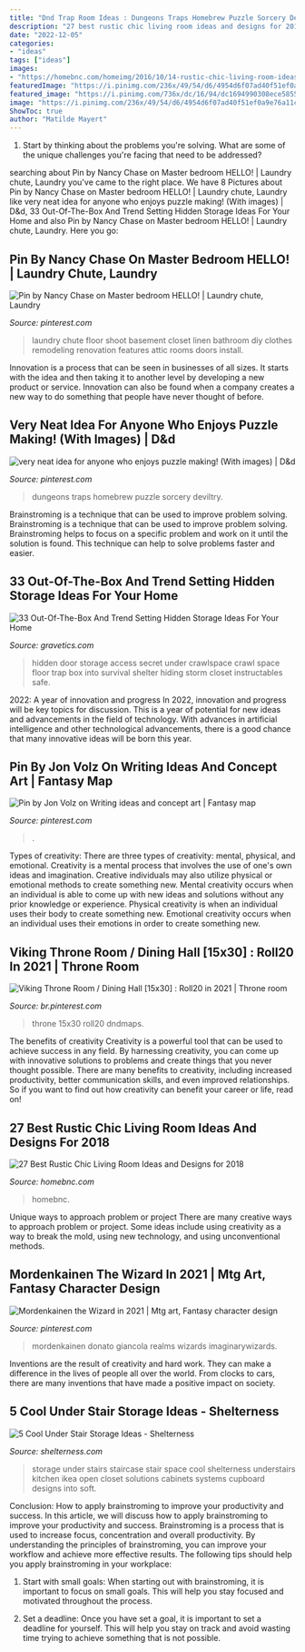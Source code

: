 ```yaml
---
title: "Dnd Trap Room Ideas : Dungeons Traps Homebrew Puzzle Sorcery Deviltry"
description: "27 best rustic chic living room ideas and designs for 2018"
date: "2022-12-05"
categories:
- "ideas"
tags: ["ideas"]
images:
- "https://homebnc.com/homeimg/2016/10/14-rustic-chic-living-room-ideas-homebnc.jpg"
featuredImage: "https://i.pinimg.com/236x/49/54/d6/4954d6f07ad40f51ef0a9e76a11cba29.jpg?nii=t"
featured_image: "https://i.pinimg.com/736x/dc/16/94/dc1694990308ece5855f4052bb8ccef6.jpg"
image: "https://i.pinimg.com/236x/49/54/d6/4954d6f07ad40f51ef0a9e76a11cba29.jpg?nii=t"
ShowToc: true
author: "Matilde Mayert"
---
```



1. Start by thinking about the problems you're solving. What are some of the unique challenges you're facing that need to be addressed? 

	

		
searching about Pin by Nancy Chase on Master bedroom HELLO! | Laundry chute, Laundry you've came to the right place. We have 8 Pictures about Pin by Nancy Chase on Master bedroom HELLO! | Laundry chute, Laundry like very neat idea for anyone who enjoys puzzle making! (With images) | D&amp;d, 33 Out-Of-The-Box And Trend Setting Hidden Storage Ideas For Your Home and also Pin by Nancy Chase on Master bedroom HELLO! | Laundry chute, Laundry. Here you go:
		
    
## Pin By Nancy Chase On Master Bedroom HELLO! | Laundry Chute, Laundry

<img loading=lazy src="https://i.pinimg.com/736x/58/de/f6/58def638ffa4add9608ba4c154a0facb.jpg" onerror="this.onerror=null;this.src='https://tse2.mm.bing.net/th?id=OIP.juQf7PUswMHfsOAevMqUXQHaJ3&amp;pid=15.1';" alt="Pin by Nancy Chase on Master bedroom HELLO! | Laundry chute, Laundry">

_Source: pinterest.com_

>laundry chute floor shoot basement closet linen bathroom diy clothes remodeling renovation features attic rooms doors install. 

	

Innovation is a process that can be seen in businesses of all sizes. It starts with the idea and then taking it to another level by developing a new product or service. Innovation can also be found when a company creates a new way to do something that people have never thought of before.

    
## Very Neat Idea For Anyone Who Enjoys Puzzle Making! (With Images) | D&amp;d

<img loading=lazy src="https://i.pinimg.com/236x/49/54/d6/4954d6f07ad40f51ef0a9e76a11cba29.jpg?nii=t" onerror="this.onerror=null;this.src='https://tse3.mm.bing.net/th?id=OIP.lo8LmPFrwJG2esnRYzFbvgAAAA&amp;pid=15.1';" alt="very neat idea for anyone who enjoys puzzle making! (With images) | D&amp;d">

_Source: pinterest.com_

>dungeons traps homebrew puzzle sorcery deviltry. 

	

Brainstroming is a technique that can be used to improve problem solving.
Brainstroming is a technique that can be used to improve problem solving. Brainstroming helps to focus on a specific problem and work on it until the solution is found. This technique can help to solve problems faster and easier.

    
## 33 Out-Of-The-Box And Trend Setting Hidden Storage Ideas For Your Home

<img loading=lazy src="https://www.gravetics.com/wp-content/uploads/2017/07/Secret-Crawlspace-Access-Door.jpg" onerror="this.onerror=null;this.src='https://tse2.mm.bing.net/th?id=OIP.T2F_F-bkmCfDkVqjBbMReAHaFj&amp;pid=15.1';" alt="33 Out-Of-The-Box And Trend Setting Hidden Storage Ideas For Your Home">

_Source: gravetics.com_

>hidden door storage access secret under crawlspace crawl space floor trap box into survival shelter hiding storm closet instructables safe. 

	

2022: A year of innovation and progress
In 2022, innovation and progress will be key topics for discussion. This is a year of potential for new ideas and advancements in the field of technology. With advances in artificial intelligence and other technological advancements, there is a good chance that many innovative ideas will be born this year.

    
## Pin By Jon Volz On Writing Ideas And Concept Art | Fantasy Map

<img loading=lazy src="https://i.pinimg.com/736x/8d/d1/85/8dd185488f233b1afdee2a9d29ab2dcd.jpg" onerror="this.onerror=null;this.src='https://tse1.mm.bing.net/th?id=OIP.qo6jYj9dLIiE5H2spvNxTgHaHz&amp;pid=15.1';" alt="Pin by Jon Volz on Writing ideas and concept art | Fantasy map">

_Source: pinterest.com_

>. 

	

Types of creativity: There are three types of creativity: mental, physical, and emotional.
Creativity is a mental process that involves the use of one's own ideas and imagination. Creative individuals may also utilize physical or emotional methods to create something new. Mental creativity occurs when an individual is able to come up with new ideas and solutions without any prior knowledge or experience. Physical creativity is when an individual uses their body to create something new. Emotional creativity occurs when an individual uses their emotions in order to create something new.

    
## Viking Throne Room / Dining Hall [15x30] : Roll20 In 2021 | Throne Room

<img loading=lazy src="https://i.pinimg.com/originals/40/55/47/4055479c624ce63e32de3228f5df0d60.jpg" onerror="this.onerror=null;this.src='https://tse3.mm.bing.net/th?id=OIP.xiheGNgsRHqm85_mhOThhQAAAA&amp;pid=15.1';" alt="Viking Throne Room / Dining Hall [15x30] : Roll20 in 2021 | Throne room">

_Source: br.pinterest.com_

>throne 15x30 roll20 dndmaps. 

	

The benefits of creativity
Creativity is a powerful tool that can be used to achieve success in any field. By harnessing creativity, you can come up with innovative solutions to problems and create things that you never thought possible. There are many benefits to creativity, including increased productivity, better communication skills, and even improved relationships. So if you want to find out how creativity can benefit your career or life, read on!

    
## 27 Best Rustic Chic Living Room Ideas And Designs For 2018

<img loading=lazy src="https://homebnc.com/homeimg/2016/10/14-rustic-chic-living-room-ideas-homebnc.jpg" onerror="this.onerror=null;this.src='https://tse2.mm.bing.net/th?id=OIP.MlN0ZE_gw1Qr0AVWeRKc_gHaLL&amp;pid=15.1';" alt="27 Best Rustic Chic Living Room Ideas and Designs for 2018">

_Source: homebnc.com_

>homebnc. 

	

Unique ways to approach problem or project
There are many creative ways to approach problem or project. Some ideas include using creativity as a way to break the mold, using new technology, and using unconventional methods.

    
## Mordenkainen The Wizard In 2021 | Mtg Art, Fantasy Character Design

<img loading=lazy src="https://i.pinimg.com/736x/dc/16/94/dc1694990308ece5855f4052bb8ccef6.jpg" onerror="this.onerror=null;this.src='https://tse4.mm.bing.net/th?id=OIP.DIqx_MquvnG7tcgyoOa3PgHaKe&amp;pid=15.1';" alt="Mordenkainen the Wizard in 2021 | Mtg art, Fantasy character design">

_Source: pinterest.com_

>mordenkainen donato giancola realms wizards imaginarywizards. 

	

Inventions are the result of creativity and hard work. They can make a difference in the lives of people all over the world. From clocks to cars, there are many inventions that have made a positive impact on society.

    
## 5 Cool Under Stair Storage Ideas - Shelterness

<img loading=lazy src="https://i.shelterness.com/cool-under-stairs-storage-ideas-5.jpg" onerror="this.onerror=null;this.src='https://tse3.mm.bing.net/th?id=OIP.g7y8zZlHdmLZXEOWfboaGQHaJ8&amp;pid=15.1';" alt="5 Cool Under Stair Storage Ideas - Shelterness">

_Source: shelterness.com_

>storage under stairs staircase stair space cool shelterness understairs kitchen ikea open closet solutions cabinets systems cupboard designs into soft. 

	

Conclusion: How to apply brainstroming to improve your productivity and success.
In this article, we will discuss how to apply brainstroming to improve your productivity and success. Brainstroming is a process that is used to increase focus, concentration and overall productivity. By understanding the principles of brainstroming, you can improve your workflow and achieve more effective results. The following tips should help you apply brainstroming in your workplace: 
1) Start with small goals: When starting out with brainstroming, it is important to focus on small goals. This will help you stay focused and motivated throughout the process. 

2) Set a deadline: Once you have set a goal, it is important to set a deadline for yourself. This will help you stay on track and avoid wasting time trying to achieve something that is not possible.

